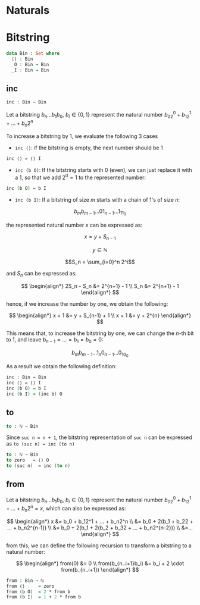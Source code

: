 # Naturals

# Bitstring

```agda
data Bin : Set where
  ⟨⟩ : Bin
  _O : Bin → Bin
  _I : Bin → Bin
```

## inc

```agda
inc : Bin → Bin
```

Let a bitstring $b_n...b_1b_0$, $b_i \in \{0,1\}$ represent the natural number $b_02^0 + b_12^1 + ... + b_n2^n$

To increase a bitstring by 1, we evaluate the following 3 cases

- `inc ⟨⟩`: if the bitstring is empty, the next number should be 1

```agda
inc ⟨⟩ = ⟨⟩ I
```

- `inc (b O)`: If the bitstring starts with 0 (even), we can just replace it with a 1, so that we add $2^0 = 1$ to the represented number:

```agda
inc (b O) = b I
```
- `inc (b I)`: If a bitstring of size $m$ starts with a chain of $1$'s of size $n$:

$$b_mb_{m-1}...01_{n-1}...1_11_0$$

the represented natural number $x$ can be expressed as:

$$x = y + S_{n-1}$$

$$y \in \mathbb{N}$$

$$S_n = \sum_{i=0}^n 2^i$$

and $S_n$ can be expressed as:

$$
\begin{align*}
2S_n - S_n &= 2^{n+1} - 1 \\
S_n &= 2^{n+1} - 1
\end{align*}
$$

hence, if we increase the number by one, we obtain the following:

$$
\begin{align*}
x + 1 &= y + S_{n-1} + 1 \\
x + 1 &= y + 2^{n}
\end{align*}
$$

This means that, to increase the bitstring by one, we can change the $n$-th bit to 1, and leave $b_{n-1}=...=b_1=b_0=0$:

$$b_mb_{m-1}...1_n0_{n-1}...0_10_0$$

As a result we obtain the following definition:

```agda
inc : Bin → Bin
inc ⟨⟩ = ⟨⟩ I
inc (b O) = b I
inc (b I) = (inc b) O
```

## to

```agda
to : ℕ → Bin
```
Since `suc n = n + 1`, the bitstring representation of `suc n` can be expressed as `to (suc n) = inc (to n)`

```agda
to : ℕ → Bin
to zero   = ⟨⟩ O
to (suc n)  = inc (to n)
```
## from 

Let a bitstring $b_n...b_1b_0$, $b_i \in \{0,1\}$ represent the natural number $b_02^0 + b_12^1 + ... + b_n2^n = x$, which can also be expressed as:

$$
\begin{align*}
x &= b_0 + b_12^1 + ... + b_n2^n \\
  &= b_0 + 2(b_1 + b_22 + ... + b_n2^{n-1}) \\
  &= b_0 + 2(b_1 + 2(b_2 + b_32 + ... + b_n2^{n-2})) \\
  &=...
\end{align*}
$$

from this, we can define the following recursion to transform a bitstring to a natural number:

$$
\begin{align*}
from(0)             &= 0 \\
from(b_{n..i+1}b_i) &= b_i + 2 \cdot from(b_{n..i+1})
\end{align*}
$$

```agda
from : Bin → ℕ
from ⟨⟩     = zero
from (b O)  = 2 * from b 
from (b I)  = 1 + 2 * from b
```